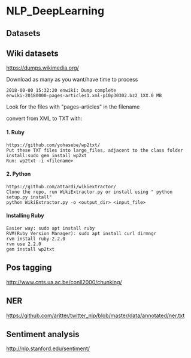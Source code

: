# NLP_DeepLearning

## Datasets

## Wiki datasets

https://dumps.wikimedia.org/

Download as many as you want/have time to process

    2018-00-00 15:32:20 enwiki: Dump complete
    enwiki-20180000-pages-articles1.xml-p10p30302.bz2 1XX.0 MB

Look for the files with "pages-articles" in the filename

convert from XML to TXT with:

#### 1. Ruby
    https://github.com/yohasebe/wp2txt/
    Put these TXT files into large_files, adjacent to the class folder
    install:sudo gem install wp2xt
    Run: wp2txt -i <filename>
  
#### 2. Python
    https://github.com/attardi/wikiextractor/
    Clone the repo, run WikiExtractor.py or install using " python setup.py install"
    python WikiExtractor.py -o <output_dir> <input_file>
    


#### Installing Ruby

    Easier way: sudo apt install ruby
    RVM(Ruby Version Manager): sudo apt install curl dirmngr
    rvm install ruby-2.2.0
    rvm use 2.2.0
    gem install wp2txt

## Pos tagging

http://www.cnts.ua.ac.be/conll2000/chunking/

## NER

https://github.com/aritter/twitter_nlp/blob/master/data/annotated/ner.txt

## Sentiment analysis

http://nlp.stanford.edu/sentiment/
